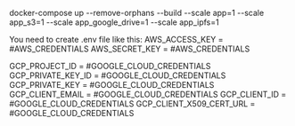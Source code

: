 docker-compose up --remove-orphans --build --scale app=1 --scale app_s3=1 --scale app_google_drive=1 --scale app_ipfs=1

You need to create .env file like this:
AWS_ACCESS_KEY = #AWS_CREDENTIALS
AWS_SECRET_KEY = #AWS_CREDENTIALS

GCP_PROJECT_ID = #GOOGLE_CLOUD_CREDENTIALS
GCP_PRIVATE_KEY_ID = #GOOGLE_CLOUD_CREDENTIALS
GCP_PRIVATE_KEY = #GOOGLE_CLOUD_CREDENTIALS
GCP_CLIENT_EMAIL = #GOOGLE_CLOUD_CREDENTIALS
GCP_CLIENT_ID = #GOOGLE_CLOUD_CREDENTIALS
GCP_CLIENT_X509_CERT_URL = #GOOGLE_CLOUD_CREDENTIALS
